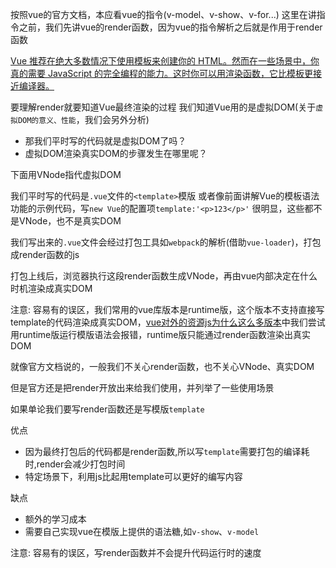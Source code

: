 按照vue的官方文档，本应看vue的指令(v-model、v-show、v-for...)
这里在讲指令之前，我们先讲vue的render函数，因为vue的指令解析之后就是作用于render函数

[Vue 推荐在绝大多数情况下使用模板来创建你的 HTML。然而在一些场景中，你真的需要 JavaScript 的完全编程的能力。这时你可以用渲染函数，它比模板更接近编译器。](https://cn.vuejs.org/v2/guide/render-function.html)

要理解render就要知道Vue最终渲染的过程
我们知道Vue用的是虚拟DOM(关于`虚拟DOM的意义、性能`，我们会另外分析)
- 那我们平时写的代码就是虚拟DOM了吗？
- 虚拟DOM渲染真实DOM的步骤发生在哪里呢？

下面用VNode指代虚拟DOM

我们平时写的代码是`.vue`文件的`<template>`模版
或者像前面讲解Vue的模板语法功能的示例代码，写`new Vue`的配置项`template:'<p>123</p>'`
很明显，这些都不是VNode，也不是真实DOM

我们写出来的`.vue`文件会经过打包工具如`webpack`的解析(借助`vue-loader`)，打包成render函数的js

打包上线后，浏览器执行这段render函数生成VNode，再由vue内部决定在什么时机渲染成真实DOM

注意: 容易有的误区，我们常用的vue库版本是runtime版，这个版本不支持直接写template的代码渲染成真实DOM，[vue对外的资源js为什么这么多版本](./重学vue-01模板语法.html#完整版、运行时版-runtime)中我们尝试用runtime版运行模版语法会报错，runtime版只能通过render函数渲染出真实DOM


就像官方文档说的，一般我们不关心render函数，也不关心VNode、真实DOM

但是官方还是把render开放出来给我们使用，并列举了一些使用场景

如果单论我们要写render函数还是写模版`template`

优点
- 因为最终打包后的代码都是render函数,所以写`template`需要打包的编译耗时,render会减少打包时间
- 特定场景下，利用js比起用template可以更好的编写内容

缺点
- 额外的学习成本
- 需要自己实现vue在模版上提供的语法糖,如`v-show`、`v-model`

注意: 容易有的误区，写render函数并不会提升代码运行时的速度